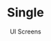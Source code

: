 ---
layout: embed
permalink: apps/bank/architectures/token-operation-payment-transfer-single/ui-screens
lang: en
page_id: apps-bank-architectures-token-operation-payment-transfer-single-screens

title: Single
subtitle: UI Screens
backUrl: /apps/bank/architectures/token-operation-payment-transfer-single

description: Screens
---